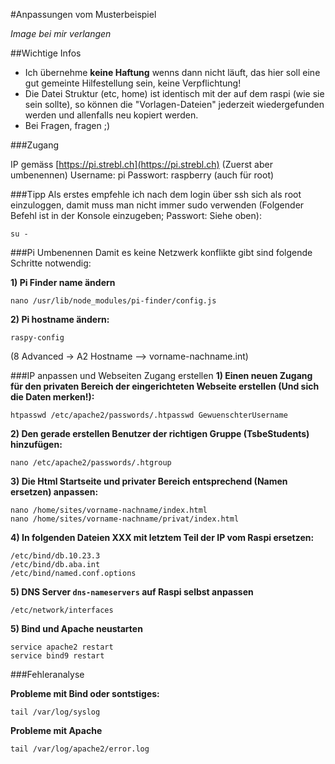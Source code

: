 #Anpassungen vom Musterbeispiel

*Image bei mir verlangen*

##Wichtige Infos
- Ich übernehme **keine Haftung** wenns dann nicht läuft, das hier soll eine gut gemeinte Hilfestellung sein, keine Verpflichtung!
- Die Datei Struktur (etc, home) ist identisch mit der auf dem raspi (wie sie sein sollte), so können die "Vorlagen-Dateien" jederzeit wiedergefunden werden und allenfalls neu kopiert werden.
- Bei Fragen, fragen ;)

###Zugang

IP gemäss [https://pi.strebl.ch](https://pi.strebl.ch) (Zuerst aber umbenennen)
Username: pi
Passwort: raspberry (auch für root)

###Tipp
Als erstes empfehle ich nach dem login über ssh sich als root einzuloggen, damit muss man nicht immer sudo verwenden
(Folgender Befehl ist in der Konsole einzugeben; Passwort: Siehe oben):
```
su -
```

###Pi Umbenennen
Damit es keine Netzwerk konflikte gibt sind folgende Schritte notwendig:

**1) Pi Finder name ändern**
```
nano /usr/lib/node_modules/pi-finder/config.js
```
**2) Pi hostname ändern:**
```
raspy-config
```
(8 Advanced -> A2 Hostname --> vorname-nachname.int)

###IP anpassen und Webseiten Zugang erstellen
**1) Einen neuen Zugang für den privaten Bereich der eingerichteten Webseite erstellen (Und sich die Daten merken!):**
```
htpasswd /etc/apache2/passwords/.htpasswd GewuenschterUsername
```
**2) Den gerade erstellen Benutzer der richtigen Gruppe (TsbeStudents) hinzufügen:**
```
nano /etc/apache2/passwords/.htgroup
```
**3) Die Html Startseite und privater Bereich entsprechend (Namen ersetzen) anpassen:**
```
nano /home/sites/vorname-nachname/index.html
nano /home/sites/vorname-nachname/privat/index.html
```
**4) In folgenden Dateien XXX mit letztem Teil der IP vom Raspi ersetzen:**
```
/etc/bind/db.10.23.3
/etc/bind/db.aba.int
/etc/bind/named.conf.options
```
**5) DNS Server `dns-nameservers` auf Raspi selbst anpassen**
```
/etc/network/interfaces
```
**5) Bind und Apache neustarten**
```
service apache2 restart
service bind9 restart
```

###Fehleranalyse

**Probleme mit Bind oder sontstiges:**
```
tail /var/log/syslog
```

**Probleme mit Apache**
```
tail /var/log/apache2/error.log
```


